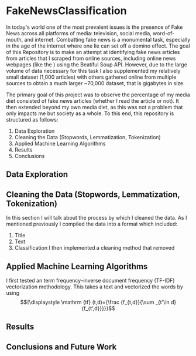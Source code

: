# FakeNewsClassification


In today's world one of the most prevalent issues is the presence of Fake News across all platforms of media: television, social media, word-of-mouth, and internet.  Combatting fake news is a monumental task, especially in the age of the internet where one lie can set off a domino effect.  The goal of this Repository is to make an attempt at identifying fake news articles from articles that I scraped from online sources, including online news webpages (like the ) using the Beatiful Soup API.  However, due to the large volume of data necessary for this task I also supplemented my relatively small dataset (1,000 articles) with others gathered online from multiple sources to obtain a much larger ~70,000 dataset, that is gigabytes in size.  

The primary goal of this project was to observe the percentage of my media diet consisted of fake news articles (whether I read the article or not).  It then extended beyond my own media diet, as this was not a problem that only impacts me but society as a whole.  To this end, this repository is structured as follows: 

1. Data Exploration
2. Cleaning the Data (Stopwords, Lemmatization, Tokenization) 
3. Applied Machine Learning Algorithms
4. Results
5. Conclusions


## Data Exploration ##


## Cleaning the Data (Stopwords, Lemmatization, Tokenization) ##

In this section I will talk about the process by which I cleaned the data.  As I mentioned previously I compiled the data into a format which included: 
  1. Title
  2. Text
  3. Classification
I then implemented a cleaning method that removed 

## Applied Machine Learning Algorithms ##
I first tested an term frequency–inverse document frequency (TF-IDF) vectorization methodology.  This takes a text and vectorized the words by using 
$${\displaystyle \mathrm {tf} (t,d)={\frac {f_{t,d}}{\sum _{t'\in d}{f_{t',d}}}}}$$

## Results ## 

## Conclusions and Future Work ##
